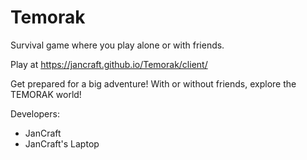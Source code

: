 # Temorak
Survival game where you play alone or with friends.

Play at https://jancraft.github.io/Temorak/client/

Get prepared for a big adventure! With or without friends, explore the TEMORAK world!

Developers:
  - JanCraft
  - JanCraft's Laptop

